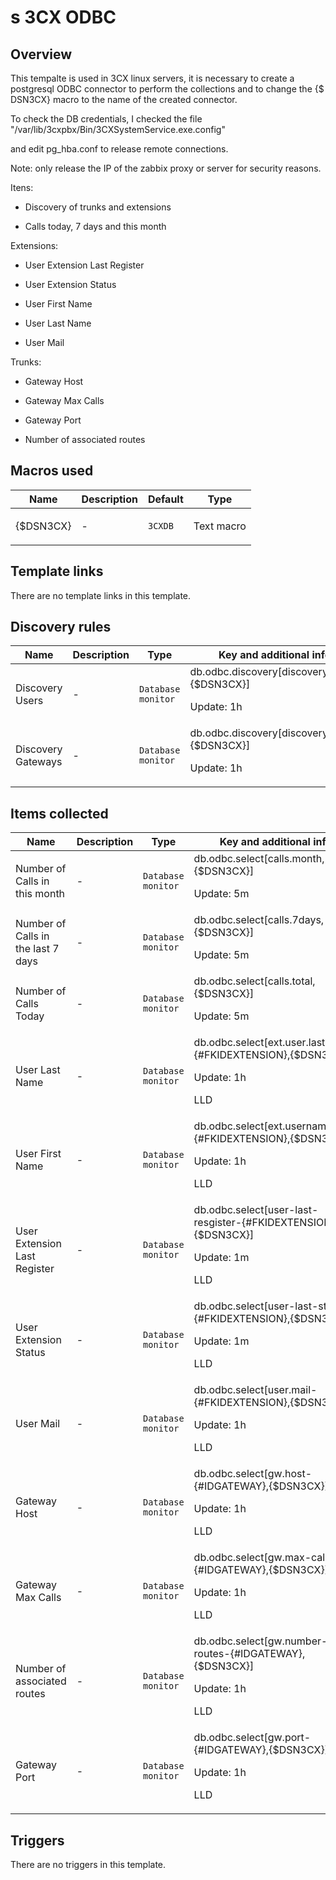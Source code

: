 # s 3CX ODBC

## Overview

This tempalte is used in 3CX linux servers, it is necessary to create a postgresql ODBC connector to perform the collections and to change the {$ DSN3CX} macro to the name of the created connector.


 


To check the DB credentials, I checked the file "/var/lib/3cxpbx/Bin/3CXSystemService.exe.config"


and edit pg\_hba.conf to release remote connections.


 


Note: only release the IP of the zabbix proxy or server for security reasons.


 


Itens: 


- Discovery of trunks and extensions


- Calls today, 7 days and this month


 


Extensions:


- User Extension Last Register


- User Extension Status


- User First Name


- User Last Name 


- User Mail


 


Trunks:


- Gateway Host


- Gateway Max Calls


- Gateway Port


- Number of associated routes



## Macros used

|Name|Description|Default|Type|
|----|-----------|-------|----|
|{$DSN3CX}|<p>-</p>|`3CXDB`|Text macro|
## Template links

There are no template links in this template.

## Discovery rules

|Name|Description|Type|Key and additional info|
|----|-----------|----|----|
|Discovery Users|<p>-</p>|`Database monitor`|db.odbc.discovery[discovery.users,{$DSN3CX}]<p>Update: 1h</p>|
|Discovery Gateways|<p>-</p>|`Database monitor`|db.odbc.discovery[discovery.gws,{$DSN3CX}]<p>Update: 1h</p>|
## Items collected

|Name|Description|Type|Key and additional info|
|----|-----------|----|----|
|Number of Calls in this month|<p>-</p>|`Database monitor`|db.odbc.select[calls.month,{$DSN3CX}]<p>Update: 5m</p>|
|Number of Calls in the last 7 days|<p>-</p>|`Database monitor`|db.odbc.select[calls.7days,{$DSN3CX}]<p>Update: 5m</p>|
|Number of Calls Today|<p>-</p>|`Database monitor`|db.odbc.select[calls.total,{$DSN3CX}]<p>Update: 5m</p>|
|User Last Name|<p>-</p>|`Database monitor`|db.odbc.select[ext.user.lastname-{#FKIDEXTENSION},{$DSN3CX}]<p>Update: 1h</p><p>LLD</p>|
|User First Name|<p>-</p>|`Database monitor`|db.odbc.select[ext.username-{#FKIDEXTENSION},{$DSN3CX}]<p>Update: 1h</p><p>LLD</p>|
|User Extension Last Register|<p>-</p>|`Database monitor`|db.odbc.select[user-last-resgister-{#FKIDEXTENSION},{$DSN3CX}]<p>Update: 1m</p><p>LLD</p>|
|User Extension Status|<p>-</p>|`Database monitor`|db.odbc.select[user-last-status-{#FKIDEXTENSION},{$DSN3CX}]<p>Update: 1m</p><p>LLD</p>|
|User Mail|<p>-</p>|`Database monitor`|db.odbc.select[user.mail-{#FKIDEXTENSION},{$DSN3CX}]<p>Update: 1h</p><p>LLD</p>|
|Gateway Host|<p>-</p>|`Database monitor`|db.odbc.select[gw.host-{#IDGATEWAY},{$DSN3CX}]<p>Update: 1h</p><p>LLD</p>|
|Gateway Max Calls|<p>-</p>|`Database monitor`|db.odbc.select[gw.max-calls-{#IDGATEWAY},{$DSN3CX}]<p>Update: 1h</p><p>LLD</p>|
|Number of associated routes|<p>-</p>|`Database monitor`|db.odbc.select[gw.number-routes-{#IDGATEWAY},{$DSN3CX}]<p>Update: 1h</p><p>LLD</p>|
|Gateway Port|<p>-</p>|`Database monitor`|db.odbc.select[gw.port-{#IDGATEWAY},{$DSN3CX}]<p>Update: 1h</p><p>LLD</p>|
## Triggers

There are no triggers in this template.

